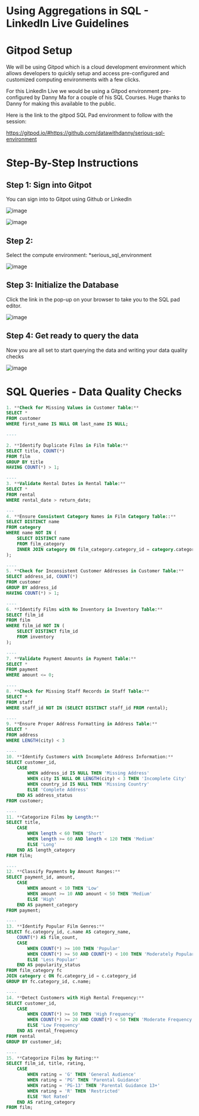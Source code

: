 # Using Aggregations in SQL - LinkedIn Live Guidelines

# Gitpod Setup

We will be using Gitpod which is a cloud development environment which allows developers to quickly setup and access pre-configured and customized computing environments with a few clicks.

For this LinkedIn Live we would be using a Gitpod environment pre-configured by Danny Ma for a couple of his SQL Courses. Huge thanks to Danny for making this available to the public.

Here is the link to the gitpod SQL Pad environment to follow with the session:

https://gitpod.io/#https://github.com/datawithdanny/serious-sql-environment

# Step-By-Step Instructions

## Step 1: Sign into Gitpot

You can sign into to Gitpot using Github or LinkedIn

![image](https://github.com/PeteNdiforchu/SQL_LinkedInLive/assets/157251680/247bb46d-f514-4293-92c1-f25d4bda917a)

![image](https://github.com/PeteNdiforchu/SQL_LinkedInLive/assets/157251680/a12dd391-9732-43f6-9687-92ed93ed178a)


## Step 2: 

Select the compute environment: *serious_sql_environment

![image](https://github.com/PeteNdiforchu/SQL_LinkedInLive/assets/157251680/a6a7d32b-cc56-46d1-a7d3-ad327ec42c92)

## Step 3: Initialize the Database

Click the link in the pop-up on your browser to take you to the SQL pad editor.

![image](https://github.com/PeteNdiforchu/SQL_LinkedInLive/assets/157251680/76590296-b9bf-4eee-8f26-fc7a4276a457)


## Step 4: Get ready to query the data

Now you are all set to start querying the data and writing your data quality checks

![image](https://github.com/PeteNdiforchu/SQL_LinkedInLive/assets/157251680/19ed6611-9b28-44bb-a191-18a15d21cc81)


# SQL Queries - Data Quality Checks

```sql
1. **Check for Missing Values in Customer Table:**
SELECT *
FROM customer
WHERE first_name IS NULL OR last_name IS NULL;

----

2. **Identify Duplicate Films in Film Table:**
SELECT title, COUNT(*)
FROM film
GROUP BY title
HAVING COUNT(*) > 1;

----
3. **Validate Rental Dates in Rental Table:**
SELECT *
FROM rental
WHERE rental_date > return_date;

---
4. **Ensure Consistent Category Names in Film Category Table::**
SELECT DISTINCT name
FROM category
WHERE name NOT IN (
    SELECT DISTINCT name
    FROM film_category
    INNER JOIN category ON film_category.category_id = category.category_id
);

----
5. **Check for Inconsistent Customer Addresses in Customer Table:**
SELECT address_id, COUNT(*)
FROM customer
GROUP BY address_id
HAVING COUNT(*) > 1;

----
6. **Identify Films with No Inventory in Inventory Table:**
SELECT film_id
FROM film
WHERE film_id NOT IN (
    SELECT DISTINCT film_id
    FROM inventory
);

----
7. **Validate Payment Amounts in Payment Table:**
SELECT *
FROM payment
WHERE amount <= 0;

----
8. **Check for Missing Staff Records in Staff Table:**
SELECT *
FROM staff
WHERE staff_id NOT IN (SELECT DISTINCT staff_id FROM rental);

----
9. **Ensure Proper Address Formatting in Address Table:**
SELECT *
FROM address
WHERE LENGTH(city) < 3

----
10. **Identify Customers with Incomplete Address Information:**
SELECT customer_id, 
    CASE 
        WHEN address_id IS NULL THEN 'Missing Address'
        WHEN city IS NULL OR LENGTH(city) < 3 THEN 'Incomplete City'
        WHEN country_id IS NULL THEN 'Missing Country'
        ELSE 'Complete Address'
    END AS address_status
FROM customer;

----
11. **Categorize Films by Length:**
SELECT title, 
    CASE 
        WHEN length < 60 THEN 'Short'
        WHEN length >= 60 AND length < 120 THEN 'Medium'
        ELSE 'Long'
    END AS length_category
FROM film;

----
12. **Classify Payments by Amount Ranges:**
SELECT payment_id, amount,
    CASE 
        WHEN amount < 10 THEN 'Low'
        WHEN amount >= 10 AND amount < 50 THEN 'Medium'
        ELSE 'High'
    END AS payment_category
FROM payment;

----
13. **Identify Popular Film Genres:**
SELECT fc.category_id, c.name AS category_name,
    COUNT(*) AS film_count,
    CASE 
        WHEN COUNT(*) >= 100 THEN 'Popular'
        WHEN COUNT(*) >= 50 AND COUNT(*) < 100 THEN 'Moderately Popular'
        ELSE 'Less Popular'
    END AS popularity_status
FROM film_category fc
JOIN category c ON fc.category_id = c.category_id
GROUP BY fc.category_id, c.name;

----
14. **Detect Customers with High Rental Frequency:**
SELECT customer_id,
    CASE 
        WHEN COUNT(*) >= 50 THEN 'High Frequency'
        WHEN COUNT(*) >= 20 AND COUNT(*) < 50 THEN 'Moderate Frequency'
        ELSE 'Low Frequency'
    END AS rental_frequency
FROM rental
GROUP BY customer_id;

----
15. **Categorize Films by Rating:**
SELECT film_id, title, rating,
    CASE 
        WHEN rating = 'G' THEN 'General Audience'
        WHEN rating = 'PG' THEN 'Parental Guidance'
        WHEN rating = 'PG-13' THEN 'Parental Guidance 13+'
        WHEN rating = 'R' THEN 'Restricted'
        ELSE 'Not Rated'
    END AS rating_category
FROM film;



